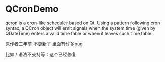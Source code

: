 # QCronDemo
qcron is a cron-like scheduler based on Qt. Using a pattern following cron syntax, a QCron object will emit signals when the system time (given by QDateTime) enters a valid time table or when it leaves such time table.


原作者三年前 不更新了 里面有许多bug 

比如 / 语法不支持等：这个已经修复
